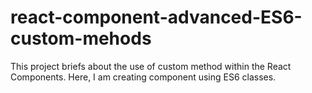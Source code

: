 # react-component-advanced-ES6-custom-mehods
This project briefs about the use of custom method within the React Components. Here, I am creating component using ES6 classes.
